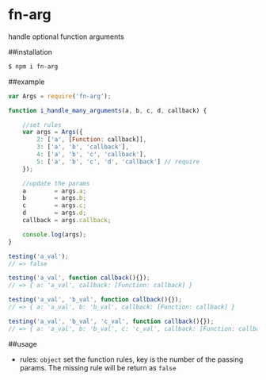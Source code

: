 fn-arg
======

handle optional function arguments

##installation

```bash
$ npm i fn-arg
```

##example

```js
var Args = require('fn-arg');

function i_handle_many_arguments(a, b, c, d, callback) {

    //set rules
    var args = Args({
        2: ['a', [Function: callback]],
        3: ['a', 'b', 'callback'],
        4: ['a', 'b', 'c', 'callback'],
        5: ['a', 'b', 'c', 'd', 'callback'] // require
    });

    //update the params
    a        = args.a;
    b        = args.b;
    c        = args.c;
    d        = args.d;
    callback = args.callback;

    console.log(args);
}

testing('a_val');
// => false

testing('a_val', function callback(){});
// => { a: 'a_val', callback: [Function: callback] }

testing('a_val', 'b_val', function callback(){});
// => { a: 'a_val', b: 'b_val', callback: [Function: callback] }

testing('a_val', 'b_val', 'c_val', function callback(){});
// => { a: 'a_val', b: 'b_val', c: 'c_val', callback: [Function: callback] }
```

##usage

* rules: ``object`` set the function rules, key is the number of the passing params. The missing rule will be return as ``false``
